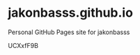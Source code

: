 # jakonbasss.github.io
Personal GitHub Pages site for jakonbasss































UCXxfF9B
